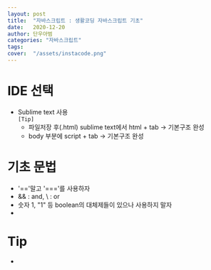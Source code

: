 ```yaml
---
layout: post
title:  "자바스크립트 : 생활코딩 자바스크립트 기초"
date:   2020-12-20
author: 단우아범
categories: "자바스크립트"
tags:	
cover:  "/assets/instacode.png"
---
```


# IDE 선택
  - Sublime text 사용  
    `[Tip]` 
    - 파일저장 후(.html) sublime text에서 html + tab → 기본구조 완성
    - body 부분에 script + tab → 기본구조 완성  
    
# 기초 문법  
  - '=='말고 '==='를 사용하자  
  - && : and, \\ : or  
  - 숫자 1, "1" 등 boolean의 대체제들이 있으나 사용하지 말자  
  - 


# Tip  
  - 
